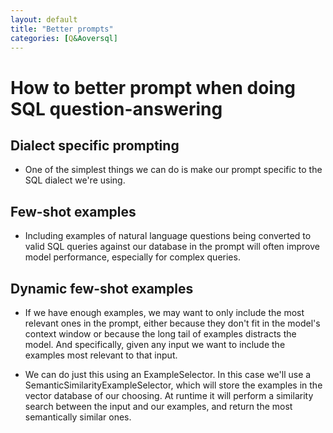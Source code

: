 ```yaml
---
layout: default
title: "Better prompts"
categories: [Q&Aoversql]
---
```

# How to better prompt when doing SQL question-answering

## Dialect specific prompting

- One of the simplest things we can do is make our prompt specific to the SQL dialect we're using.

## Few-shot examples

- Including examples of natural language questions being converted to valid SQL queries against our database in the prompt will often improve model performance, especially for complex queries.

## Dynamic few-shot examples 

- If we have enough examples, we may want to only include the most relevant ones in the prompt, either because they don't fit in the model's context window or because the long tail of examples distracts the model. And specifically, given any input we want to include the examples most relevant to that input.

- We can do just this using an ExampleSelector. In this case we'll use a SemanticSimilarityExampleSelector, which will store the examples in the vector database of our choosing. At runtime it will perform a similarity search between the input and our examples, and return the most semantically similar ones.